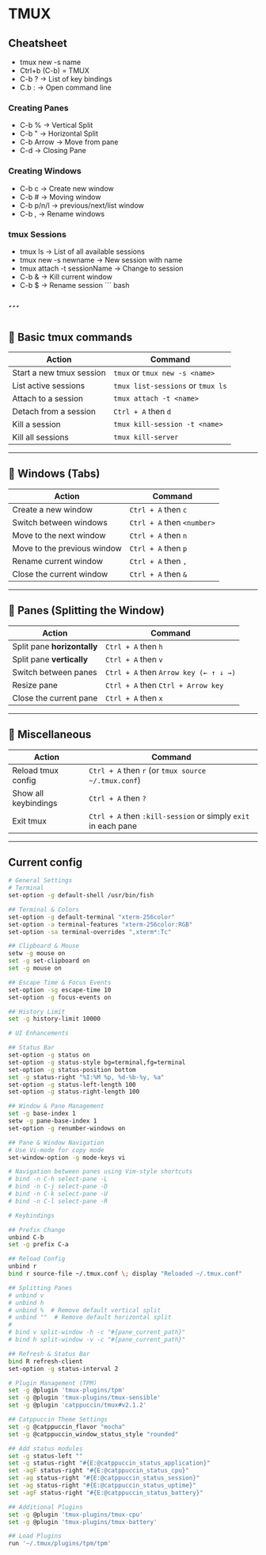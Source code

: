 # TMUX

## Cheatsheet
- tmux new -s name
- Ctrl+b (C-b) = TMUX
- C-b ? -> List of key bindings
- C.b : -> Open command line

### Creating Panes
- C-b % -> Vertical Split
- C-b " -> Horizontal Split
- C-b Arrow -> Move from pane
- C-d -> Closing Pane

### Creating Windows
- C-b c -> Create new window
- C-b # -> Moving window
- C-b p/n/l -> previous/next/list window
- C-b , -> Rename windows

### tmux Sessions
- tmux ls -> List of all available sessions
- tmux new -s newname -> New session with name
- tmux attach -t sessionName -> Change to session
- C-b & -> Kill current window
- C-b $ -> Rename session
´´´ bash

´´´
---

## 🏁 **Basic tmux commands**

|Action|Command|
|---|---|
|Start a new tmux session|`tmux` or `tmux new -s <name>`|
|List active sessions|`tmux list-sessions` or `tmux ls`|
|Attach to a session|`tmux attach -t <name>`|
|Detach from a session|`Ctrl + A` then `d`|
|Kill a session|`tmux kill-session -t <name>`|
|Kill all sessions|`tmux kill-server`|

---

## 🔀 **Windows (Tabs)**

|Action|Command|
|---|---|
|Create a new window|`Ctrl + A` then `c`|
|Switch between windows|`Ctrl + A` then `<number>`|
|Move to the next window|`Ctrl + A` then `n`|
|Move to the previous window|`Ctrl + A` then `p`|
|Rename current window|`Ctrl + A` then `,`|
|Close the current window|`Ctrl + A` then `&`|

---

## 🔳 **Panes (Splitting the Window)**

|Action|Command|
|---|---|
|Split pane **horizontally**|`Ctrl + A` then `h`|
|Split pane **vertically**|`Ctrl + A` then `v`|
|Switch between panes|`Ctrl + A` then `Arrow key (← ↑ ↓ →)`|
|Resize pane|`Ctrl + A` then `Ctrl + Arrow key`|
|Close the current pane|`Ctrl + A` then `x`|

---

## 🔄 **Miscellaneous**

|Action|Command|
|---|---|
|Reload tmux config|`Ctrl + A` then `r` (or `tmux source ~/.tmux.conf`)|
|Show all keybindings|`Ctrl + A` then `?`|
|Exit tmux|`Ctrl + A` then `:kill-session` or simply `exit` in each pane|

---

## Current config
```bash
# General Settings
# Terminal
set-option -g default-shell /usr/bin/fish

## Terminal & Colors
set-option -g default-terminal "xterm-256color"
set-option -a terminal-features "xterm-256color:RGB"
set-option -sa terminal-overrides ",xterm*:Tc"

## Clipboard & Mouse
setw -g mouse on
set -g set-clipboard on
set -g mouse on

## Escape Time & Focus Events
set-option -sg escape-time 10
set-option -g focus-events on

## History Limit
set -g history-limit 10000

# UI Enhancements

## Status Bar
set-option -g status on
set-option -g status-style bg=terminal,fg=terminal
set-option -g status-position bottom
set -g status-right "%I:%M %p, %d-%b-%y, %a"
set-option -g status-left-length 100
set-option -g status-right-length 100

## Window & Pane Management
set -g base-index 1
setw -g pane-base-index 1
set-option -g renumber-windows on

## Pane & Window Navigation
# Use Vi-mode for copy mode
set-window-option -g mode-keys vi

# Navigation between panes using Vim-style shortcuts
# bind -n C-h select-pane -L
# bind -n C-j select-pane -D
# bind -n C-k select-pane -U
# bind -n C-l select-pane -R

# Keybindings

## Prefix Change
unbind C-b
set -g prefix C-a

## Reload Config
unbind r
bind r source-file ~/.tmux.conf \; display "Reloaded ~/.tmux.conf"

## Splitting Panes
# unbind v
# unbind h
# unbind %  # Remove default vertical split
# unbind ""  # Remove default horizontal split
#
# bind v split-window -h -c "#{pane_current_path}"
# bind h split-window -v -c "#{pane_current_path}"

## Refresh & Status Bar
bind R refresh-client
set-option -g status-interval 2

# Plugin Management (TPM)
set -g @plugin 'tmux-plugins/tpm'
set -g @plugin 'tmux-plugins/tmux-sensible'
set -g @plugin 'catppuccin/tmux#v2.1.2'

## Catppuccin Theme Settings
set -g @catppuccin_flavor "mocha"
set -g @catppuccin_window_status_style "rounded"

## Add status modules
set -g status-left ""
set -g status-right "#{E:@catppuccin_status_application}"
set -agF status-right "#{E:@catppuccin_status_cpu}"
set -ag status-right "#{E:@catppuccin_status_session}"
set -ag status-right "#{E:@catppuccin_status_uptime}"
set -agF status-right "#{E:@catppuccin_status_battery}"

## Additional Plugins
set -g @plugin 'tmux-plugins/tmux-cpu'
set -g @plugin 'tmux-plugins/tmux-battery'

## Load Plugins
run '~/.tmux/plugins/tpm/tpm'

```